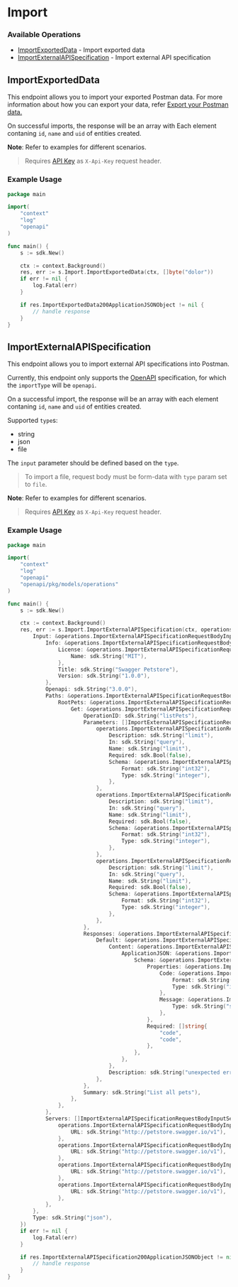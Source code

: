 # Import

### Available Operations

* [ImportExportedData](#importexporteddata) - Import exported data
* [ImportExternalAPISpecification](#importexternalapispecification) - Import external API specification

## ImportExportedData

This endpoint allows you to import your exported Postman data.
For more information about how you can export your data, refer <a href="https://go.postman.co/me/export">Export your Postman data.</a>

On successful imports, the response will be an array with Each element contaning `id`, `name` and `uid` of entities created.

**Note**: Refer to examples for different scenarios.

> Requires <a href="#authentication">API Key</a> as `X-Api-Key` request header.

### Example Usage

```go
package main

import(
	"context"
	"log"
	"openapi"
)

func main() {
    s := sdk.New()

    ctx := context.Background()
    res, err := s.Import.ImportExportedData(ctx, []byte("dolor"))
    if err != nil {
        log.Fatal(err)
    }

    if res.ImportExportedData200ApplicationJSONObject != nil {
        // handle response
    }
}
```

## ImportExternalAPISpecification

This endpoint allows you to import external API specifications into Postman.

Currently, this endpoint only supports the <a href="https://github.com/OAI/OpenAPI-Specification/blob/master/versions/3.0.2.md">OpenAPI</a> specification, for which the `importType` will be `openapi`.

On a successful import, the response will be an array with each element contaning `id`, `name` and `uid` of entities created.

Supported `type`s:

- string
- json
- file

The `input` parameter should be defined based on the `type`.

> To import a file, request body must be form-data with `type` param set to `file`.

**Note**: Refer to examples for different scenarios.

> Requires <a href="#authentication">API Key</a> as `X-Api-Key` request header.

### Example Usage

```go
package main

import(
	"context"
	"log"
	"openapi"
	"openapi/pkg/models/operations"
)

func main() {
    s := sdk.New()

    ctx := context.Background()
    res, err := s.Import.ImportExternalAPISpecification(ctx, operations.ImportExternalAPISpecificationRequestBody{
        Input: &operations.ImportExternalAPISpecificationRequestBodyInput{
            Info: &operations.ImportExternalAPISpecificationRequestBodyInputInfo{
                License: &operations.ImportExternalAPISpecificationRequestBodyInputInfoLicense{
                    Name: sdk.String("MIT"),
                },
                Title: sdk.String("Swagger Petstore"),
                Version: sdk.String("1.0.0"),
            },
            Openapi: sdk.String("3.0.0"),
            Paths: &operations.ImportExternalAPISpecificationRequestBodyInputPaths{
                RootPets: &operations.ImportExternalAPISpecificationRequestBodyInputPathsPets{
                    Get: &operations.ImportExternalAPISpecificationRequestBodyInputPathsPetsGet{
                        OperationID: sdk.String("listPets"),
                        Parameters: []ImportExternalAPISpecificationRequestBodyInputPathsPetsGetParameters{
                            operations.ImportExternalAPISpecificationRequestBodyInputPathsPetsGetParameters{
                                Description: sdk.String("limit"),
                                In: sdk.String("query"),
                                Name: sdk.String("limit"),
                                Required: sdk.Bool(false),
                                Schema: &operations.ImportExternalAPISpecificationRequestBodyInputPathsPetsGetParametersSchema{
                                    Format: sdk.String("int32"),
                                    Type: sdk.String("integer"),
                                },
                            },
                            operations.ImportExternalAPISpecificationRequestBodyInputPathsPetsGetParameters{
                                Description: sdk.String("limit"),
                                In: sdk.String("query"),
                                Name: sdk.String("limit"),
                                Required: sdk.Bool(false),
                                Schema: &operations.ImportExternalAPISpecificationRequestBodyInputPathsPetsGetParametersSchema{
                                    Format: sdk.String("int32"),
                                    Type: sdk.String("integer"),
                                },
                            },
                            operations.ImportExternalAPISpecificationRequestBodyInputPathsPetsGetParameters{
                                Description: sdk.String("limit"),
                                In: sdk.String("query"),
                                Name: sdk.String("limit"),
                                Required: sdk.Bool(false),
                                Schema: &operations.ImportExternalAPISpecificationRequestBodyInputPathsPetsGetParametersSchema{
                                    Format: sdk.String("int32"),
                                    Type: sdk.String("integer"),
                                },
                            },
                        },
                        Responses: &operations.ImportExternalAPISpecificationRequestBodyInputPathsPetsGetResponses{
                            Default: &operations.ImportExternalAPISpecificationRequestBodyInputPathsPetsGetResponsesDefault{
                                Content: &operations.ImportExternalAPISpecificationRequestBodyInputPathsPetsGetResponsesDefaultContent{
                                    ApplicationJSON: &operations.ImportExternalAPISpecificationRequestBodyInputPathsPetsGetResponsesDefaultContentApplicationJSON{
                                        Schema: &operations.ImportExternalAPISpecificationRequestBodyInputPathsPetsGetResponsesDefaultContentApplicationJSONSchema{
                                            Properties: &operations.ImportExternalAPISpecificationRequestBodyInputPathsPetsGetResponsesDefaultContentApplicationJSONSchemaProperties{
                                                Code: &operations.ImportExternalAPISpecificationRequestBodyInputPathsPetsGetResponsesDefaultContentApplicationJSONSchemaPropertiesCode{
                                                    Format: sdk.String("int32"),
                                                    Type: sdk.String("integer"),
                                                },
                                                Message: &operations.ImportExternalAPISpecificationRequestBodyInputPathsPetsGetResponsesDefaultContentApplicationJSONSchemaPropertiesMessage{
                                                    Type: sdk.String("string"),
                                                },
                                            },
                                            Required: []string{
                                                "code",
                                                "code",
                                            },
                                        },
                                    },
                                },
                                Description: sdk.String("unexpected error"),
                            },
                        },
                        Summary: sdk.String("List all pets"),
                    },
                },
            },
            Servers: []ImportExternalAPISpecificationRequestBodyInputServers{
                operations.ImportExternalAPISpecificationRequestBodyInputServers{
                    URL: sdk.String("http://petstore.swagger.io/v1"),
                },
                operations.ImportExternalAPISpecificationRequestBodyInputServers{
                    URL: sdk.String("http://petstore.swagger.io/v1"),
                },
                operations.ImportExternalAPISpecificationRequestBodyInputServers{
                    URL: sdk.String("http://petstore.swagger.io/v1"),
                },
                operations.ImportExternalAPISpecificationRequestBodyInputServers{
                    URL: sdk.String("http://petstore.swagger.io/v1"),
                },
            },
        },
        Type: sdk.String("json"),
    })
    if err != nil {
        log.Fatal(err)
    }

    if res.ImportExternalAPISpecification200ApplicationJSONObject != nil {
        // handle response
    }
}
```
